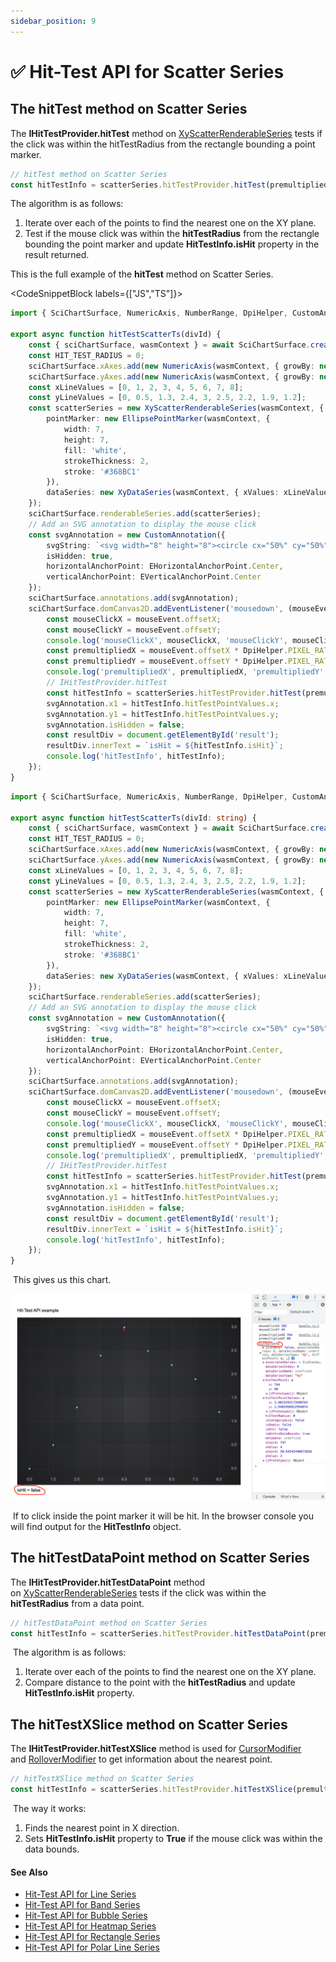 ```yaml
---
sidebar_position: 9
---
```


# ✅ Hit-Test API for Scatter Series

The hitTest method on Scatter Series
------------------------------------

The **IHitTestProvider.hitTest** method on [XyScatterRenderableSeries](/docs/2d-charts/chart-types/polar-xy-scatter-renderable-series/index.md) tests if the click was within the hitTestRadius from the rectangle bounding a point marker.

```ts
// hitTest method on Scatter Series
const hitTestInfo = scatterSeries.hitTestProvider.hitTest(premultipliedX, premultipliedY, HIT_TEST_RADIUS);
```

The algorithm is as follows:

1.  Iterate over each of the points to find the nearest one on the XY plane.
2.  Test if the mouse click was within the **hitTestRadius** from the rectangle bounding the point marker and update **HitTestInfo.isHit** property in the result returned.

This is the full example of the **hitTest** method on Scatter Series.

<CodeSnippetBlock labels={["JS","TS"]}>
```ts showLineNumbers
import { SciChartSurface, NumericAxis, NumberRange, DpiHelper, CustomAnnotation, EHorizontalAnchorPoint, EVerticalAnchorPoint, EllipsePointMarker, XyScatterRenderableSeries, XyDataSeries} from 'scichart';

export async function hitTestScatterTs(divId) {
    const { sciChartSurface, wasmContext } = await SciChartSurface.create(divId);
    const HIT_TEST_RADIUS = 0;
    sciChartSurface.xAxes.add(new NumericAxis(wasmContext, { growBy: new NumberRange(0.05, 0.05) }));
    sciChartSurface.yAxes.add(new NumericAxis(wasmContext, { growBy: new NumberRange(0.05, 0.05) }));
    const xLineValues = [0, 1, 2, 3, 4, 5, 6, 7, 8];
    const yLineValues = [0, 0.5, 1.3, 2.4, 3, 2.5, 2.2, 1.9, 1.2];
    const scatterSeries = new XyScatterRenderableSeries(wasmContext, {
        pointMarker: new EllipsePointMarker(wasmContext, {
            width: 7,
            height: 7,
            fill: 'white',
            strokeThickness: 2,
            stroke: '#368BC1'
        }),
        dataSeries: new XyDataSeries(wasmContext, { xValues: xLineValues, yValues: yLineValues })
    });
    sciChartSurface.renderableSeries.add(scatterSeries);
    // Add an SVG annotation to display the mouse click
    const svgAnnotation = new CustomAnnotation({
        svgString: `<svg width="8" height="8"><circle cx="50%" cy="50%" r="4" fill="#FF0000"/></svg>`,
        isHidden: true,
        horizontalAnchorPoint: EHorizontalAnchorPoint.Center,
        verticalAnchorPoint: EVerticalAnchorPoint.Center
    });
    sciChartSurface.annotations.add(svgAnnotation);
    sciChartSurface.domCanvas2D.addEventListener('mousedown', (mouseEvent) => {
        const mouseClickX = mouseEvent.offsetX;
        const mouseClickY = mouseEvent.offsetY;
        console.log('mouseClickX', mouseClickX, 'mouseClickY', mouseClickY);
        const premultipliedX = mouseEvent.offsetX * DpiHelper.PIXEL_RATIO;
        const premultipliedY = mouseEvent.offsetY * DpiHelper.PIXEL_RATIO;
        console.log('premultipliedX', premultipliedX, 'premultipliedY', premultipliedY);
        // IHitTestProvider.hitTest
        const hitTestInfo = scatterSeries.hitTestProvider.hitTest(premultipliedX, premultipliedY, HIT_TEST_RADIUS);
        svgAnnotation.x1 = hitTestInfo.hitTestPointValues.x;
        svgAnnotation.y1 = hitTestInfo.hitTestPointValues.y;
        svgAnnotation.isHidden = false;
        const resultDiv = document.getElementById('result');
        resultDiv.innerText = `isHit = ${hitTestInfo.isHit}`;
        console.log('hitTestInfo', hitTestInfo);
    });
}
```
```ts showLineNumbers
import { SciChartSurface, NumericAxis, NumberRange, DpiHelper, CustomAnnotation, EHorizontalAnchorPoint, EVerticalAnchorPoint, EllipsePointMarker, XyScatterRenderableSeries, XyDataSeries} from 'scichart';

export async function hitTestScatterTs(divId: string) {
    const { sciChartSurface, wasmContext } = await SciChartSurface.create(divId);
    const HIT_TEST_RADIUS = 0;
    sciChartSurface.xAxes.add(new NumericAxis(wasmContext, { growBy: new NumberRange(0.05, 0.05) }));
    sciChartSurface.yAxes.add(new NumericAxis(wasmContext, { growBy: new NumberRange(0.05, 0.05) }));
    const xLineValues = [0, 1, 2, 3, 4, 5, 6, 7, 8];
    const yLineValues = [0, 0.5, 1.3, 2.4, 3, 2.5, 2.2, 1.9, 1.2];
    const scatterSeries = new XyScatterRenderableSeries(wasmContext, {
        pointMarker: new EllipsePointMarker(wasmContext, {
            width: 7,
            height: 7,
            fill: 'white',
            strokeThickness: 2,
            stroke: '#368BC1'
        }),
        dataSeries: new XyDataSeries(wasmContext, { xValues: xLineValues, yValues: yLineValues })
    });
    sciChartSurface.renderableSeries.add(scatterSeries);
    // Add an SVG annotation to display the mouse click
    const svgAnnotation = new CustomAnnotation({
        svgString: `<svg width="8" height="8"><circle cx="50%" cy="50%" r="4" fill="#FF0000"/></svg>`,
        isHidden: true,
        horizontalAnchorPoint: EHorizontalAnchorPoint.Center,
        verticalAnchorPoint: EVerticalAnchorPoint.Center
    });
    sciChartSurface.annotations.add(svgAnnotation);
    sciChartSurface.domCanvas2D.addEventListener('mousedown', (mouseEvent: MouseEvent) => {
        const mouseClickX = mouseEvent.offsetX;
        const mouseClickY = mouseEvent.offsetY;
        console.log('mouseClickX', mouseClickX, 'mouseClickY', mouseClickY);
        const premultipliedX = mouseEvent.offsetX * DpiHelper.PIXEL_RATIO;
        const premultipliedY = mouseEvent.offsetY * DpiHelper.PIXEL_RATIO;
        console.log('premultipliedX', premultipliedX, 'premultipliedY', premultipliedY);
        // IHitTestProvider.hitTest
        const hitTestInfo = scatterSeries.hitTestProvider.hitTest(premultipliedX, premultipliedY, HIT_TEST_RADIUS);
        svgAnnotation.x1 = hitTestInfo.hitTestPointValues.x;
        svgAnnotation.y1 = hitTestInfo.hitTestPointValues.y;
        svgAnnotation.isHidden = false;
        const resultDiv = document.getElementById('result');
        resultDiv.innerText = `isHit = ${hitTestInfo.isHit}`;
        console.log('hitTestInfo', hitTestInfo);
    });
}
```
</CodeSnippetBlock>

 This gives us this chart.

![](images/HitTestApi_scatter-chart1.png)

 If to click inside the point marker it will be hit. In the browser console you will find output for the **HitTestInfo** object.

The hitTestDataPoint method on Scatter Series
---------------------------------------------

The **IHitTestProvider.hitTestDataPoint** method on [XyScatterRenderableSeries](/docs/2d-charts/chart-types/polar-xy-scatter-renderable-series/index.md) tests if the click was within the **hitTestRadius** from a data point.

```ts
// hitTestDataPoint method on Scatter Series
const hitTestInfo = scatterSeries.hitTestProvider.hitTestDataPoint(premultipliedX, premultipliedY, HIT_TEST_RADIUS);
```

 The algorithm is as follows:

1.  Iterate over each of the points to find the nearest one on the XY plane.
2.  Compare distance to the point with the **hitTestRadius** and update **HitTestInfo.isHit** property.

The hitTestXSlice method on Scatter Series
------------------------------------------

The **IHitTestProvider.hitTestXSlice** method is used for [CursorModifier](/docs/2d-charts/chart-modifier-api/cursor-modifier/cursor-modifier-overview/index.md) and [RolloverModifier](/docs/2d-charts/chart-modifier-api/rollover-modifier/index.md) to get information about the nearest point.

```ts
// hitTestXSlice method on Scatter Series
const hitTestInfo = scatterSeries.hitTestProvider.hitTestXSlice(premultipliedX, premultipliedY);
```

 The way it works:

1.  Finds the nearest point in X direction.
2.  Sets **HitTestInfo.isHit** property to **True** if the mouse click was within the data bounds.

#### See Also

* [Hit-Test API for Line Series](/docs/2d-charts/chart-types/hit-test-api/fast-line-renderable-series/index.md)
* [Hit-Test API for Band Series](/docs/2d-charts/chart-types/hit-test-api/fast-band-renderable-series/index.md)
* [Hit-Test API for Bubble Series](/docs/2d-charts/chart-types/hit-test-api/fast-bubble-renderable-series/index.md)
* [Hit-Test API for Heatmap Series](/docs/2d-charts/chart-types/hit-test-api/uniform-heatmap-renderable-series/index.md)
* [Hit-Test API for Rectangle Series](/docs/2d-charts/chart-types/hit-test-api/fast-rectangle-renderable-series/index.md)
* [Hit-Test API for Polar Line Series](/docs/2d-charts/chart-types/hit-test-api/polar-line-renderable-series/README.md)
